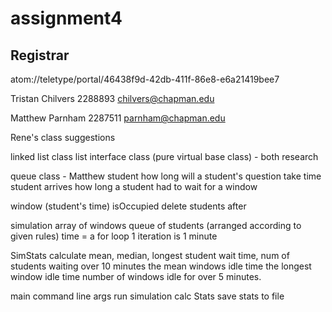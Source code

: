 # assignment4
## Registrar

atom://teletype/portal/46438f9d-42db-411f-86e8-e6a21419bee7


Tristan Chilvers
2288893
chilvers@chapman.edu

Matthew Parnham
2287511
parnham@chapman.edu

Rene's class suggestions

linked list class
list interface class (pure virtual base class) - both research

queue class - Matthew
student
how long will a student's question take
time student arrives
how long a student had to wait for a window

window (student's time)
isOccupied
delete students after


simulation
array of windows
queue of students (arranged according to given rules)
time = a for loop 1 iteration is 1 minute

SimStats
calculate mean, median, longest student wait time,
num of students waiting over 10 minutes
the mean windows idle time
the longest window idle time
number of windows idle for over 5 minutes.

main
command line args
run simulation
calc Stats
save stats to file
